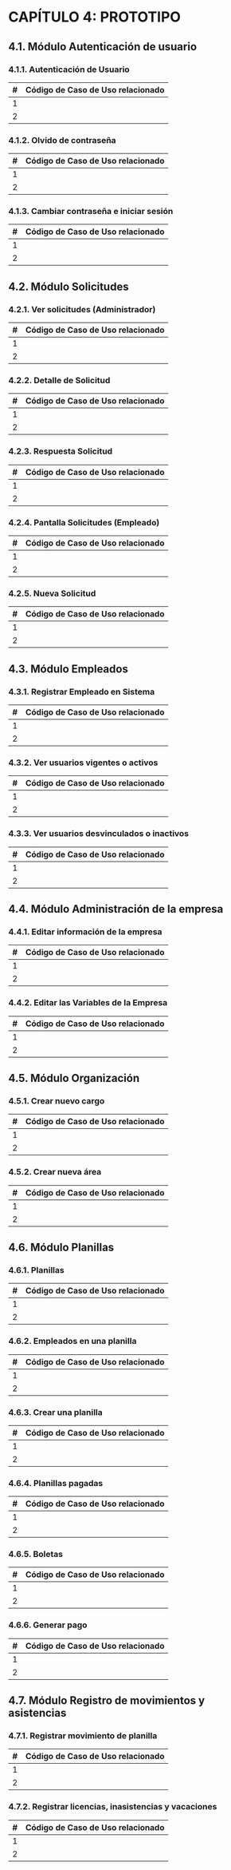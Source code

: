 # CAPÍTULO 4: PROTOTIPO
## 4.1. Módulo Autenticación de usuario
### 4.1.1. Autenticación de Usuario
| # | Código de Caso de Uso relacionado |
|---|---|
| 1 |  |
| 2 |  |


### 4.1.2. Olvido de contraseña
| # | Código de Caso de Uso relacionado |
|---|---|
| 1 |  |
| 2 |  |

### 4.1.3. Cambiar contraseña e iniciar sesión
| # | Código de Caso de Uso relacionado |
|---|---|
| 1 |  |
| 2 |  |


## 4.2. Módulo Solicitudes
### 4.2.1. Ver solicitudes (Administrador)
| # | Código de Caso de Uso relacionado |
|---|---|
| 1 |  |
| 2 |  |

### 4.2.2. Detalle de Solicitud
| # | Código de Caso de Uso relacionado |
|---|---|
| 1 |  |
| 2 |  |

### 4.2.3. Respuesta Solicitud
| # | Código de Caso de Uso relacionado |
|---|---|
| 1 |  |
| 2 |  |

### 4.2.4. Pantalla Solicitudes (Empleado)
| # | Código de Caso de Uso relacionado |
|---|---|
| 1 |  |
| 2 |  |

### 4.2.5. Nueva Solicitud
| # | Código de Caso de Uso relacionado |
|---|---|
| 1 |  |
| 2 |  |

## 4.3. Módulo Empleados
### 4.3.1. Registrar Empleado en Sistema
| # | Código de Caso de Uso relacionado |
|---|---|
| 1 |  |
| 2 |  |

### 4.3.2. Ver usuarios vigentes o activos
| # | Código de Caso de Uso relacionado |
|---|---|
| 1 |  |
| 2 |  |

### 4.3.3. Ver usuarios desvinculados o inactivos
| # | Código de Caso de Uso relacionado |
|---|---|
| 1 |  |
| 2 |  |


## 4.4. Módulo Administración de la empresa
### 4.4.1. Editar información de la empresa
| # | Código de Caso de Uso relacionado |
|---|---|
| 1 |  |
| 2 |  |

### 4.4.2. Editar las Variables de la Empresa
| # | Código de Caso de Uso relacionado |
|---|---|
| 1 |  |
| 2 |  |


## 4.5. Módulo Organización
### 4.5.1. Crear nuevo cargo
| # | Código de Caso de Uso relacionado |
|---|---|
| 1 |  |
| 2 |  |

### 4.5.2. Crear nueva área
| # | Código de Caso de Uso relacionado |
|---|---|
| 1 |  |
| 2 |  |


## 4.6. Módulo Planillas
### 4.6.1. Planillas
| # | Código de Caso de Uso relacionado |
|---|---|
| 1 |  |
| 2 |  |

### 4.6.2. Empleados en una planilla
| # | Código de Caso de Uso relacionado |
|---|---|
| 1 |  |
| 2 |  |

### 4.6.3. Crear una planilla
| # | Código de Caso de Uso relacionado |
|---|---|
| 1 |  |
| 2 |  |

### 4.6.4. Planillas pagadas
| # | Código de Caso de Uso relacionado |
|---|---|
| 1 |  |
| 2 |  |

### 4.6.5. Boletas
| # | Código de Caso de Uso relacionado |
|---|---|
| 1 |  |
| 2 |  |

### 4.6.6. Generar pago
| # | Código de Caso de Uso relacionado |
|---|---|
| 1 |  |
| 2 |  |

## 4.7. Módulo Registro de movimientos y asistencias
### 4.7.1. Registrar movimiento de planilla
| # | Código de Caso de Uso relacionado |
|---|---|
| 1 |  |
| 2 |  |

### 4.7.2. Registrar licencias, inasistencias y vacaciones
| # | Código de Caso de Uso relacionado |
|---|---|
| 1 |  |
| 2 |  |



